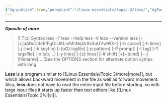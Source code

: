 ```yaml
---
{"dg-publish":true,"permalink":"/linux-essentials/topic-3/less/","dgPassFrontmatter":true}
---
```


---
___Oposite of more___

> [! Tip] Syntax
	 less -?
       less --help
       less -V
       less --version
       less [-[+]aABcCdeEfFgGiIJKLmMnNqQrRsSuUVwWX~]
            [-b space] [-h lines] [-j line] [-k keyfile]
            [-{oO} logfile] [-p pattern] [-P prompt] [-t tag]
            [-T tagsfile] [-x tab,...] [-y lines] [-[z] lines]
            [-# shift] [+[+]cmd] [--] [filename]...
       (See the OPTIONS section for alternate option syntax with long

**Less** is a program similar to [[Linux Essentials/Topic 3/more\|more]], but which allows backward movement in the file as well as forward movement.  Also, **less** does not have to read the entire input file before starting, so with large input files it starts up faster than text editors like [[Linux Essentials/Topic 3/vi\|vi]].